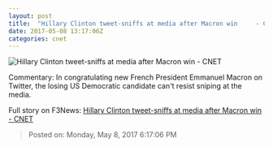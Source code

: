 ```yaml
---
layout: post
title:  "Hillary Clinton tweet-sniffs at media after Macron win     - CNET"
date: 2017-05-08 13:17:06Z
categories: cnet
---
```


![Hillary Clinton tweet-sniffs at media after Macron win     - CNET](https://cnet2.cbsistatic.com/img/Ythg9ID2vRBU2zWNg7IK2-i5NjI=/670x503/2017/05/07/2931b2b2-9d78-46b2-9985-ef420fda3dee/gettyimages-678125448.jpg)

Commentary: In congratulating new French President Emmanuel Macron on Twitter, the losing US Democratic candidate can't resist sniping at the media.


Full story on F3News: [Hillary Clinton tweet-sniffs at media after Macron win     - CNET](http://www.f3nws.com/n/CFTQEJ)

> Posted on: Monday, May 8, 2017 6:17:06 PM

